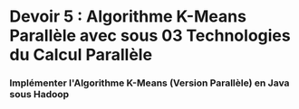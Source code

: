 # Devoir 5 : Algorithme K-Means Parallèle avec sous 03 Technologies du Calcul Parallèle

### Implémenter l'Algorithme K-Means (Version Parallèle) en Java sous Hadoop
